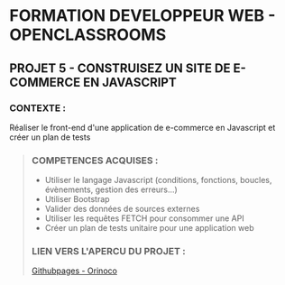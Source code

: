 # FORMATION DEVELOPPEUR WEB - OPENCLASSROOMS
## PROJET 5 - CONSTRUISEZ UN SITE DE E-COMMERCE EN JAVASCRIPT

### CONTEXTE : 
Réaliser le front-end d'une application de e-commerce en Javascript et créer un plan de tests

> ### COMPETENCES ACQUISES :
> - Utiliser le langage Javascript (conditions, fonctions, boucles, évènements, gestion des erreurs...)
> - Utiliser Bootstrap
> - Valider des données de sources externes
> - Utiliser les requêtes FETCH pour consommer une API
> - Créer un plan de tests unitaire pour une application web
>
> ### LIEN VERS L'APERCU DU PROJET :
> [Githubpages - Orinoco](https://mary-clb.github.io/PROJET5_ORINOCO/index.html)

